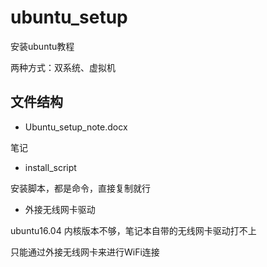 # ubuntu_setup

安装ubuntu教程

两种方式：双系统、虚拟机


## 文件结构

* Ubuntu_setup_note.docx

笔记

* install_script
  
安装脚本，都是命令，直接复制就行


* 外接无线网卡驱动

ubuntu16.04 内核版本不够，笔记本自带的无线网卡驱动打不上

只能通过外接无线网卡来进行WiFi连接